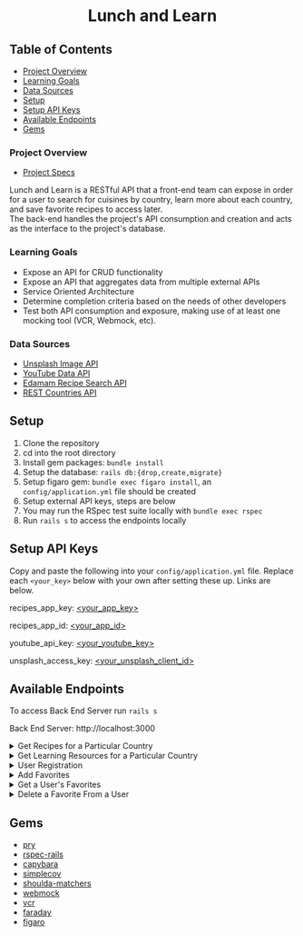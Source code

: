 <div align="center">
  <h1>Lunch and Learn</h1>
</div>

## Table of Contents 
- [Project Overview](#project-overview)
- [Learning Goals](#learning-goals)
- [Data Sources](#data-sources)
- [Setup](#setup)
- [Setup API Keys](#setup-api-keys)
- [Available Endpoints](#available-endpoints)
- [Gems](#gems)



### Project Overview 
- [Project Specs](https://backend.turing.edu/module3/projects/lunch_and_learn/)

Lunch and Learn is a RESTful API that a front-end team can expose in order for a user to search for cuisines by country, learn more about each country, and save favorite recipes to access later.  
The back-end handles the project's API consumption and creation and acts as the interface to the project's database.


### Learning Goals 
- Expose an API for CRUD functionality 
- Expose an API that aggregates data from multiple external APIs
- Service Oriented Architecture 
- Determine completion criteria based on the needs of other developers
- Test both API consumption and exposure, making use of at least one mocking tool (VCR, Webmock, etc).

### Data Sources
- [Unsplash Image API](https://unsplash.com/developers)
- [YouTube Data API](https://developers.google.com/youtube/v3/getting-started) 
- [Edamam Recipe Search API](https://developer.edamam.com/edamam-recipe-api)
- [REST Countries API](https://restcountries.com/#api-endpoints-v3-all)

## Setup 
1. Clone the repository
2. cd into the root directory
3. Install gem packages: `bundle install`
4. Setup the database: `rails db:{drop,create,migrate}`
5. Setup figaro gem: `bundle exec figaro install`, an `config/application.yml` file should be created
6. Setup external API keys, steps are below
7. You may run the RSpec test suite locally with `bundle exec rspec`
8. Run `rails s` to access the endpoints locally

## Setup API Keys
Copy and paste the following into your `config/application.yml` file.
Replace each `<your_key>` below with your own after setting these up. Links are below. 

recipes_app_key: [<your_app_key>](https://developer.edamam.com/edamam-recipe-api)

recipes_app_id: [<your_app_id>](https://developer.edamam.com/edamam-recipe-api)

youtube_api_key: [<your_youtube_key>](https://developers.google.com/youtube/v3/getting-started)

unsplash_access_key: [<your_unsplash_client_id>](https://unsplash.com/developers)



## Available Endpoints 
To access Back End Server run `rails s`

Back End Server: http://localhost:3000

<details close>

<summary>Get Recipes for a Particular Country</summary> 

Request: <br>
```
GET /api/v1/recipes?country=#{country}
```

JSON Response Example: 
```json
{
    "data": [
        {
            "id": null,
            "type": "recipe",
            "attributes": {
                "title": "Andy Ricker's Naam Cheuam Naam Taan Piip (Palm Sugar Simple Syrup)",
                "url": "https://www.seriouseats.com/recipes/2013/11/andy-rickers-naam-cheuam-naam-taan-piip-palm-sugar-simple-syrup.html",
                "country": "thailand",
                "image": "https://edamam-product-images.s3.amazonaws.com..."
            }
        },
        {
            "id": null,
            "type": "recipe",
            "attributes": {
                "title": "Sriracha",
                "url": "http://www.jamieoliver.com/recipes/vegetables-recipes/sriracha/",
                "country": "thailand",
                "image": "https://edamam-product-images.s3.amazonaws.com/."
            }
        },
        {...},
        {...},
        {...},
        {etc},
    ]
}
```
</details>

<details close>

<summary>Get Learning Resources for a Particular Country</summary> 

Request: <br>
```
GET /api/v1/learning_resources?country=#{country}
```

JSON Response Example: 
```json
{
    "data": {
        "id": null,
        "type": "learning_resource",
        "attributes": {
            "country": "laos",
            "video": {
                "title": "A Super Quick History of Laos",
                "youtube_video_id": "uw8hjVqxMXw"
            },
            "images": [
                {
                    "alt_tag": "standing statue and temples landmark during daytime",
                    "url": "https://images.unsplash.com/photo-1528181304800-259b08848526?ixid=MnwzNzg2NzV8MHwxfHNlYXJjaHwxfHx0aGFpbGFuZHxlbnwwfHx8fDE2Njc4Njk1NTA&ixlib=rb-4.0.3"
                },
                {
                    "alt_tag": "five brown wooden boats",
                    "url": "https://images.unsplash.com/photo-1552465011-b4e21bf6e79a?ixid=MnwzNzg2NzV8MHwxfHNlYXJjaHwyfHx0aGFpbGFuZHxlbnwwfHx8fDE2Njc4Njk1NTA&ixlib=rb-4.0.3"
                },
                {
                    "alt_tag": "orange temples during daytime",
                    "url": "https://images.unsplash.com/photo-1563492065599-3520f775eeed?ixid=MnwzNzg2NzV8MHwxfHNlYXJjaHwzfHx0aGFpbGFuZHxlbnwwfHx8fDE2Njc4Njk1NTA&ixlib=rb-4.0.3"
                },
                {...},
                {...},
                {...},
                {etc},
              ]
        }
    }
}
``` 
</details>

<details close>

<summary>User Registration</summary>

Request: <br>
```
POST /api/v1/users
```
Send a JSON payload in the body of the request:
```json 
{
  "name": "Emily",
  "email": "emilylovesdogs@dogsrule.com", 
  "password": "1234"
}
```

JSON Response Example: 

```json
{
  "data": {
    "type": "user",
    "id": "1",
    "attributes": {
      "name": "Emily",
      "email": "emilylovesdogs@dogsrule.com",
      "api_key": "jgn983hy48thw9begh98h4539h4"
    }
  }
}
```

</details>

<details close>

<summary>Add Favorites</summary>  

Request: <br>
```
POST /api/v1/favorites
```
Send a JSON payload in the body of the request:
```json 
{
    "api_key": "jgn983hy48thw9begh98h4539h4",
    "country": "thailand",
    "recipe_link": "https://www.tastingtable.com/.....",
    "recipe_title": "Crab Fried Rice (Khaao Pad Bpu)"
}
```
JSON Response Example: 
```json
{
    "success": "Favorite added successfully"
}
```
</details>

<details close>

<summary>Get a User's Favorites</summary> 

Request: <br>
```
GET /api/v1/favorites?api_key=jgn983hy48thw9begh98h4539h4
```

JSON Response Example: 
```json
{
    "data": [
        {
            "id": "1",
            "type": "favorite",
            "attributes": {
                "recipe_title": "Recipe: Egyptian Tomato Soup",
                "recipe_link": "http://www.thekitchn.com/recipe-egyptian-tomato-soup-weeknight....",
                "country": "egypt",
                "created_at": "2022-11-02T02:17:54.111Z"
            }
        },
        {
            "id": "2",
            "type": "favorite",
            "attributes": {
                "recipe_title": "Crab Fried Rice (Khaao Pad Bpu)",
                "recipe_link": "https://www.tastingtable.com/.....",
                "country": "thailand",
                "created_at": "2022-11-07T03:44:08.917Z"
            }
        }
    ]
 }
 ```
</details>

<details close>

<summary>Delete a Favorite From a User</summary> 

Request: <br>
```
DELETE /api/v1/favorites
```
Send a JSON payload in the body of the request:
```json 
{
  "favorite_id": 4, 
  "api_key": "697a91baaff5a683a6c8e8e13d1b928c"
}
```
JSON Response Example: 
```json
{message: "The recipe was successfully deleted from your favorites"}
```
</details>

## Gems 
- [pry](https://github.com/pry/pry)
- [rspec-rails](https://github.com/rspec/rspec-rails)
- [capybara](https://github.com/teamcapybara/capybara)
- [simplecov](https://github.com/simplecov-ruby/simplecov)
- [shoulda-matchers](https://github.com/thoughtbot/shoulda-matchers)
- [webmock](https://github.com/bblimke/webmock)
- [vcr](https://github.com/vcr/vcr)
- [faraday](https://lostisland.github.io/faraday/usage/)
- [figaro](https://github.com/laserlemon/figaro)
